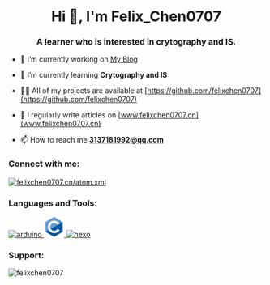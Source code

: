 <h1 align="center">Hi 👋, I'm Felix_Chen0707</h1>
<h3 align="center">A learner who is interested in crytography and IS.</h3>

- 🔭 I’m currently working on [My Blog](www.felixchen0707.cn)

- 🌱 I’m currently learning **Crytography and IS**

- 👨‍💻 All of my projects are available at [https://github.com/felixchen0707](https://github.com/felixchen0707)

- 📝 I regularly write articles on [www.felixchen0707.cn](www.felixchen0707.cn)

- 📫 How to reach me **3137181992@qq.com**

<h3 align="left">Connect with me:</h3>
<p align="left">
<a href="/felixchen0707.cn/atom.xml" target="blank"><img align="center" src="https://raw.githubusercontent.com/rahuldkjain/github-profile-readme-generator/master/src/images/icons/Social/rss.svg" alt="felixchen0707.cn/atom.xml" height="30" width="40" /></a>
</p>

<h3 align="left">Languages and Tools:</h3>
<p align="left"> <a href="https://www.arduino.cc/" target="_blank" rel="noreferrer"> <img src="https://cdn.worldvectorlogo.com/logos/arduino-1.svg" alt="arduino" width="40" height="40"/> </a> <a href="https://www.cprogramming.com/" target="_blank" rel="noreferrer"> <img src="https://raw.githubusercontent.com/devicons/devicon/master/icons/c/c-original.svg" alt="c" width="40" height="40"/> </a> <a href="hexo.io/" target="_blank" rel="noreferrer"> <img src="https://www.vectorlogo.zone/logos/hexoio/hexoio-icon.svg" alt="hexo" width="40" height="40"/> </a> </p>

<h3 align="left">Support:</h3>
<p><a href="https://www.buymeacoffee.com/felixchen0707"> <img align="left" src="https://cdn.buymeacoffee.com/buttons/v2/default-yellow.png" height="50" width="210" alt="felixchen0707" /></a></p><br><br>
